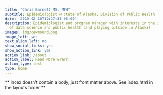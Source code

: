 ```yaml
---
title: "Chris Barnett MS, MPH"
subtitle: Epidemiologist @ State of Alaska, Division of Public Health
date: '2019-02-18T12:27:33-06:00'
description: Epidemiologist and program manager with interests in the intersection
  of data science and public health (and playing outside in Alaska)
images: img/dewmound.png
image_left: yes
text_align_left: no
show_social_links: yes
show_action_link: yes
action_link: /about
action_label: Read More &rarr;
action_type: text
type: home
---
```


** index doesn't contain a body, just front matter above.
See index.html in the layouts folder **
